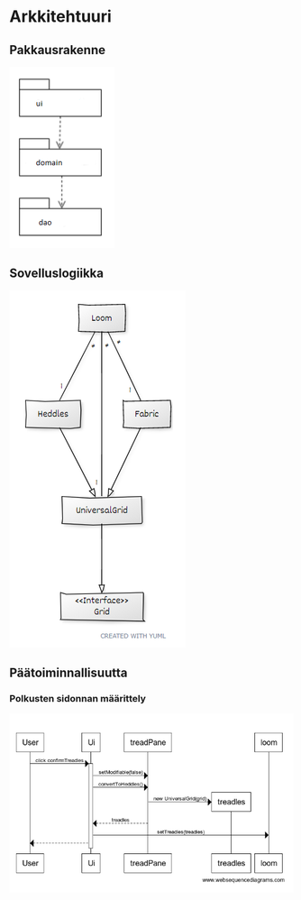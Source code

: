 # Arkkitehtuuri

## Pakkausrakenne

![pakkauskuva](https://github.com/emmakamutta/ot-harjoitustyo/blob/master/dokumentaatio/pakkauskaavio.png)

## Sovelluslogiikka

![luokkakaavio](https://github.com/emmakamutta/ot-harjoitustyo/blob/master/dokumentaatio/luokkakaavio.png)

## Päätoiminnallisuutta
### Polkusten sidonnan määrittely
![sekvenssi](https://github.com/emmakamutta/ot-harjoitustyo/blob/master/dokumentaatio/Polkusten_varsmistussekvenssi.png)

